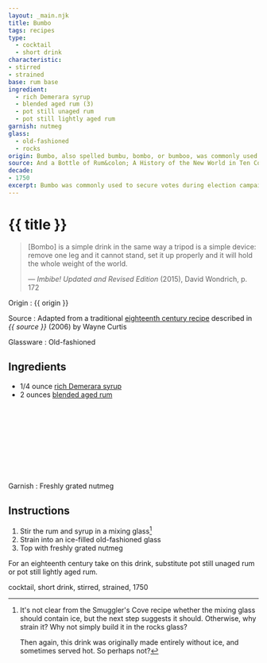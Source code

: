 ```yaml
---
layout: _main.njk
title: Bumbo
tags: recipes
type:
  - cocktail
  - short drink
characteristic:
- stirred
- strained
base: rum base
ingredient:
  - rich Demerara syrup
  - blended aged rum (3)
  - pot still unaged rum
  - pot still lightly aged rum
garnish: nutmeg
glass:
  - old-fashioned
  - rocks
origin: Bumbo, also spelled bumbu, bombo, or bumboo, was commonly used to secure votes during election campaigns in colonial British America, a technique known as <q>swilling the planters with bumbu.</q> George Washington used 160 gallons of rum to treat 391 voters to bumbu during his campaign for the Virginia House of Burgesses in July 1758.
source: And a Bottle of Rum&colon; A History of the New World in Ten Cocktails
decade:
- 1750
excerpt: Bumbo was commonly used to secure votes during election campaigns in colonial British America. George Washington used 160 gallons of rum to treat 391 voters to bumbo during his Virginia House campaign.
---
```

<!-- markdownlint-disable MD025 -->
# {{ title }}
<!-- markdownlint-enable MD025 -->

> &lsqb;Bombo&rsqb; is a simple drink in the same way a tripod is a simple device: remove one leg and it cannot stand, set it up properly and it will hold the whole weight of the world.
>
> — <cite>Imbibe! Updated and Revised Edition</cite> (2015), David Wondrich, p. 172

Origin
  : {{ origin }}

Source
  : Adapted from a traditional <a href="https://www.amazon.com/Bottle-Rum-Revised-Updated-Cocktails/dp/0525575022" target="_blank" rel="external noopener">eighteenth century recipe</a> described in <cite><span data-pagefind-filter="Source">{{ source }}</span></cite> (2006) by Wayne Curtis

Glassware
  : <span data-pagefind-filter="Glassware">Old-fashioned</span>

## Ingredients

* 1/4 ounce [rich Demerara syrup](/mixes/2-1-simple-syrup)
* 2 ounces [blended aged rum](/rums/05-rum-blended-aged/)<icon-l space="1em" class="bigger" label="(3)"><span class="with-icon"><svg class="icon"><use href="/assets/images/icons/circle-3.svg#circle-3"></use></svg></span></icon-l>

Garnish
  : Freshly grated nutmeg

## Instructions

1. Stir the rum and syrup in a mixing glass[^2]
2. Strain into an ice-filled old-fashioned glass
3. Top with freshly grated nutmeg

[^2]: It's not clear from the Smuggler's Cove recipe whether the mixing glass should contain ice, but the next step suggests it should. Otherwise, why strain it? Why not simply build it in the rocks glass?

    Then again, this drink was originally made entirely without ice, and sometimes served hot. So perhaps not?

<tiki-callout type="tip">

  For an eighteenth century take on this drink, substitute pot still unaged rum or pot still lightly aged rum.

</tiki-callout>

<div
  class="sr-only"
  data-cat[0]="Drink"
  data-type[0]="Cocktail"
  data-type[1]="Short drink"
  data-char[0]="Stirred"
  data-char[1]="Strained"
  data-base[0]="Rum/Cane spirits"
  data-ingredient[0]="Rich Demerara syrup"
  data-ingredient[1]="Blended aged rum [3]"
  data-ingredient[2]="Pot still unaged rum"
  data-ingredient[3]="Pot still lightly aged rum [1]"
  data-origin[0]="America, colonial British"
  data-origin[1]="Traditional"
  data-glass[0]="Rocks"
  data-garnish[0]="Nutmeg, grated"
  data-decade[0]="1750"
  data-pagefind-filter="
    Category[data-cat[0]],
    Type[data-type[0]],
    Type[data-type[1]],
    Characteristic[data-char[0]],
    Characteristic[data-char[1]],
    Base[data-base[0]],
    Ingredient[data-ingredient[0]],
    Ingredient[data-ingredient[1]],
    Ingredient[data-ingredient[2]],
    Ingredient[data-ingredient[3]],
    Origin[data-origin[0]],
    Origin[data-origin[1]],
    Glassware[data-glass[0]],
    Garnish[data-garnish[0]],
    Decade[data-decade[0]]
  "
>
</div>

<div class="keywords" aria-hidden>cocktail, short drink, stirred, strained, 1750</div>
